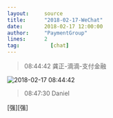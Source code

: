 ```yaml
---
layout:     source 
title:      "2018-02-17-WeChat"
date:       2018-02-17 12:00:00
author:     "PaymentGroup"
lines:      2 
tag:		  [chat]
---
```

> 08:44:42  龚正-滴滴-支付金融  
   
![2018-02-17 08:44:42](http://static.cocolian.org/img/20180217_084442.png) 
   
> 08:47:30  Daniel  
   
[强][强]  
   

